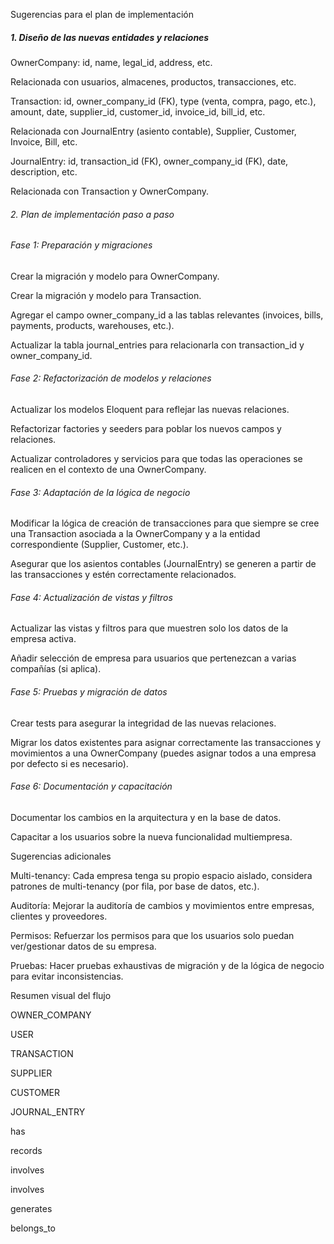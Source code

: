 Sugerencias para el plan de implementación

##### 1\. Diseño de las nuevas entidades y relaciones

OwnerCompany: id, name, legal\_id, address, etc.

Relacionada con usuarios, almacenes, productos, transacciones, etc.

Transaction: id, owner\_company\_id (FK), type (venta, compra, pago, etc.), amount, date, supplier\_id, customer\_id, invoice\_id, bill\_id, etc.

Relacionada con JournalEntry (asiento contable), Supplier, Customer, Invoice, Bill, etc.

JournalEntry: id, transaction\_id (FK), owner\_company\_id (FK), date, description, etc.

Relacionada con Transaction y OwnerCompany.

###### 2\. Plan de implementación paso a paso

###### Fase 1: Preparación y migraciones

Crear la migración y modelo para OwnerCompany.

Crear la migración y modelo para Transaction.

Agregar el campo owner\_company\_id a las tablas relevantes (invoices, bills, payments, products, warehouses, etc.).

Actualizar la tabla journal\_entries para relacionarla con transaction\_id y owner\_company\_id.

###### Fase 2: Refactorización de modelos y relaciones

Actualizar los modelos Eloquent para reflejar las nuevas relaciones.

Refactorizar factories y seeders para poblar los nuevos campos y relaciones.

Actualizar controladores y servicios para que todas las operaciones se realicen en el contexto de una OwnerCompany.

###### Fase 3: Adaptación de la lógica de negocio

Modificar la lógica de creación de transacciones para que siempre se cree una Transaction asociada a la OwnerCompany y a la entidad correspondiente (Supplier, Customer, etc.).

Asegurar que los asientos contables (JournalEntry) se generen a partir de las transacciones y estén correctamente relacionados.

###### Fase 4: Actualización de vistas y filtros

Actualizar las vistas y filtros para que muestren solo los datos de la empresa activa.

Añadir selección de empresa para usuarios que pertenezcan a varias compañías (si aplica).

###### Fase 5: Pruebas y migración de datos

Crear tests para asegurar la integridad de las nuevas relaciones.

Migrar los datos existentes para asignar correctamente las transacciones y movimientos a una OwnerCompany (puedes asignar todos a una empresa por defecto si es necesario).

###### Fase 6: Documentación y capacitación

Documentar los cambios en la arquitectura y en la base de datos.

Capacitar a los usuarios sobre la nueva funcionalidad multiempresa.

Sugerencias adicionales

Multi-tenancy: Cada empresa tenga su propio espacio aislado, considera patrones de multi-tenancy (por fila, por base de datos, etc.).

Auditoría: Mejorar la auditoría de cambios y movimientos entre empresas, clientes y proveedores.

Permisos: Refuerzar los permisos para que los usuarios solo puedan ver/gestionar datos de su empresa.

Pruebas: Hacer pruebas exhaustivas de migración y de la lógica de negocio para evitar inconsistencias.

Resumen visual del flujo

OWNER\_COMPANY

USER

TRANSACTION

SUPPLIER

CUSTOMER

JOURNAL\_ENTRY

has

records

involves

involves

generates

belongs\_to



